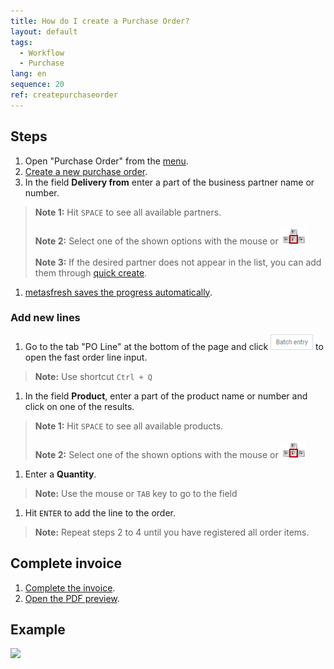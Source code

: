 ```yaml
---
title: How do I create a Purchase Order?
layout: default
tags:
  - Workflow
  - Purchase
lang: en
sequence: 20
ref: createpurchaseorder
---
```


## Steps

1. Open "Purchase Order" from the [menu](Menu).
1. [Create a new purchase order](New_Record_Window).
1. In the field **Delivery from** enter a part of the business partner name or number.
 >**Note 1:** Hit `SPACE` to see all available partners.<br><br>
 >**Note 2:** Select one of the shown options with the mouse or ![](../DE/assets/Workflow_Auftrag_Bis_Rechnung_WebUI-73797.png)<br><br>
 >**Note 3:** If the desired partner does not appear in the list, you can add them through [quick create](Quick_create_new_business_partner).

1. [metasfresh saves the progress automatically](Saveindicator).

### Add new lines
1. Go to the tab "PO Line" at the bottom of the page and click ![](assets/Batch_Entry_Button.png) to open the fast order line input.
 >**Note:** Use shortcut `Ctrl + Q`

1. In the field **Product**, enter a part of the product name or number and click on one of the results.
 >**Note 1:** Hit `SPACE` to see all available products.<br><br>
 >**Note 2:** Select one of the shown options with the mouse or ![](../DE/assets/Workflow_Auftrag_Bis_Rechnung_WebUI-73797.png)

1. Enter a **Quantity**.
 >**Note:** Use the mouse or `TAB` key to go to the field

1. Hit `ENTER` to add the line to the order.
 >**Note:** Repeat steps 2 to 4 until you have registered all order items.

## Complete invoice

1. [Complete the invoice](DocumentProcessingComplete).
1. [Open the PDF preview](PrintPreview).

## Example

![](assets/NewPO_walkthrough.gif)
